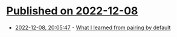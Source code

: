# [Published on 2022-12-08](index.md)

* [2022-12-08, 20:05:47](https://lobste.rs/s/mkapgl/what_i_learned_from_pairing_by_default) - [What I learned from pairing by default](https://blog.testdouble.com/posts/2022-12-07-what-i-learned-from-pairing/)
